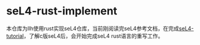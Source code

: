 # seL4-rust-implement

本仓库为llh使用rust实现seL4仓库，当前刚阅读完seL4参考文档，在完成[seL4-tutorial](https://docs.sel4.systems/Tutorials/)，了解c版seL4后，会开始完成seL4 rust语言的重写工作。